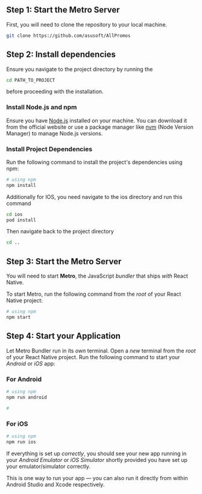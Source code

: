 ## Step 1: Start the Metro Server

First, you will need to clone the repository to your local machine.

```bash
git clone https://github.com/asusoft/AllPromos
```

## Step 2: Install dependencies

Ensure you navigate to the project directory by running the

```bash
cd PATH_TO_PROJECT
```

before proceeding with the installation.

### Install Node.js and npm

Ensure you have [Node.js](https://nodejs.org/) installed on your machine. You can download it from the official website or use a package manager like [nvm](https://github.com/nvm-sh/nvm) (Node Version Manager) to manage Node.js versions.

### Install Project Dependencies

Run the following command to install the project's dependencies using npm:

```bash
# using npm
npm install
```

Additionally for IOS, you need navigate to the ios directory and run this command

```bash
cd ios
pod install
```

Then navigate back to the project directory

```bash
cd ..
```

## Step 3: Start the Metro Server

You will need to start **Metro**, the JavaScript _bundler_ that ships _with_ React Native.

To start Metro, run the following command from the _root_ of your React Native project:

```bash
# using npm
npm start
```

## Step 4: Start your Application

Let Metro Bundler run in its _own_ terminal. Open a _new_ terminal from the _root_ of your React Native project. Run the following command to start your _Android_ or _iOS_ app:

### For Android

```bash
# using npm
npm run android

#
```

### For iOS

```bash
# using npm
npm run ios
```

If everything is set up _correctly_, you should see your new app running in your _Android Emulator_ or _iOS Simulator_ shortly provided you have set up your emulator/simulator correctly.

This is one way to run your app — you can also run it directly from within Android Studio and Xcode respectively.
